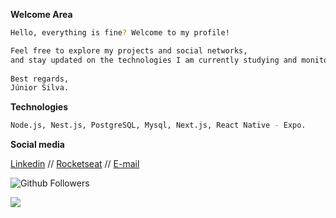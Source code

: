 **Welcome Area**
```bash
Hello, everything is fine? Welcome to my profile!

Feel free to explore my projects and social networks, 
and stay updated on the technologies I am currently studying and monitoring.
 
Best regards,
Júnior Silva.
```
**Technologies**
```bash
Node.js, Nest.js, PostgreSQL, Mysql, Next.js, React Native - Expo.
```

**Social media**

[Linkedin](https://www.linkedin.com/in/junior-silva-7483a2102/)  //  [Rocketseat](https://app.rocketseat.com.br/me/junior-silva-1584998136) // [E-mail](2016trabalhosonline@gmail.com)


![Github Followers](https://img.shields.io/github/followers/JuniorN1?label=Followers&logo=GitHub&style=for-the-badge)

![](https://komarev.com/ghpvc/?username=JuniorN1) 
